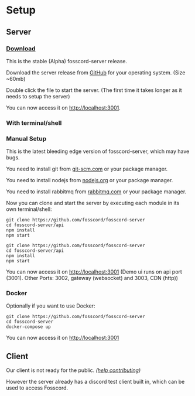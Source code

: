 # Setup

## Server

### [Download](https://github.com/fosscord/fosscord-server/releases)

This is the stable (Alpha) fosscord-server release.

Download the server release from [GitHub](https://github.com/fosscord/fosscord-server/releases) for your operating system. (Size ~60mb)

Double click the file to start the server. (The first time it takes longer as it needs to setup the server)

You can now access it on [http://localhost:3001](http://localhost:3001).

### With terminal/shell
### Manual Setup

This is the latest bleeding edge version of fosscord-server, which may have bugs.

You need to install git from [git-scm.com](https://git-scm.com/downloads) or your package manager.

You need to install nodejs from [nodejs.org](https://nodejs.org/) or your package manager.

You need to install rabbitmq from [rabbitmq.com](https://www.rabbitmq.com/download.html) or your package manager.

Now you can clone and start the server by executing each module in its own terminal/shell:

```
git clone https://github.com/fosscord/fosscord-server
cd fosscord-server/api
npm install
npm start
```

```
git clone https://github.com/fosscord/fosscord-server
cd fosscord-server/api
npm install
npm start
```

You can now access it on [http://localhost:3001](http://localhost:3001) (Demo ui runs on api port (3001). Other Ports: 3002, gateway (websocket) and 3003, CDN (http))

### Docker

Optionally if you want to use Docker:

```
git clone https://github.com/fosscord/fosscord-server
cd fosscord-server
docker-compose up
```

You can now access it on [http://localhost:3001](http://localhost:3001)

## Client

Our client is not ready for the public. _([help contributing](https://github.com/fosscord/fosscord-client))_

However the server already has a discord test client built in, which can be used to access Fosscord.
